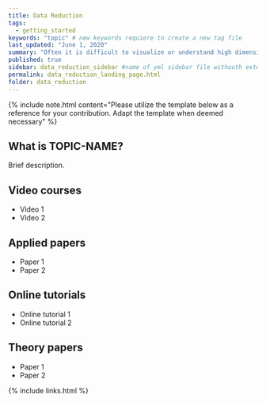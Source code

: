 ```yaml
---
title: Data Reduction
tags:
  - getting_started
keywords: "topic" # new keywords requiere to create a new tag file
last_updated: "June 1, 2020"
summary: "Often it is difficult to visualize or understand high dimensional data. In these cases, it is helpful to perform some form of data reduction to gain additional insight into the data"
published: true
sidebar: data_reduction_sidebar #name of yml sidebar file withouth extension
permalink: data_reduction_landing_page.html
folder: data_reduction
---
```


{% include note.html content="Please utilize the template below as a reference for your contribution. Adapt the template when deemed necessary" %}

## What is TOPIC-NAME?

Brief description.

## Video courses

* Video 1
* Video 2

## Applied papers 
* Paper 1
* Paper 2

## Online tutorials

* Online tutorial 1
* Online tutorial 2

## Theory papers 
* Paper 1
* Paper 2

{% include links.html %}

